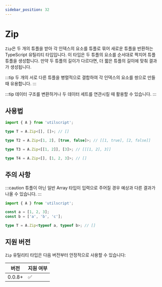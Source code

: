 ```yaml
---
sidebar_position: 32
---
```


# Zip

`Zip`은 두 개의 튜플을 받아 각 인덱스의 요소를 튜플로 묶어 새로운 튜플을 반환하는 TypeScript 유틸리티 타입입니다. 이 타입은 두 튜플의 요소를 순서대로 짝지어 튜플 튜플을 생성합니다. 만약 두 튜플의 길이가 다르다면, 더 짧은 튜플의 길이에 맞춰 결과가 생성됩니다.

:::tip
두 개의 서로 다른 튜플을 병렬적으로 결합하여 각 인덱스의 요소를 쌍으로 만들 때 유용합니다.
:::

:::tip
데이터 구조를 변환하거나 두 데이터 세트를 연관시킬 때 활용할 수 있습니다.
:::

## 사용법

```ts
import { A } from 'utilscript';

type T = A.Zip<[], []>; // []

type T2 = A.Zip<[1, 2], [true, false]>; // [[1, true], [2, false]]

type T3 = A.Zip<[[1, 2]], [3]>; // [[[1, 2], 3]]

type T4 = A.Zip<[], [1, 2, 3]>; // []
```

## 주의 사항

:::caution
튜플이 아닌 일반 Array 타입이 입력으로 주어질 경우 예상과 다른 결과가 나올 수 있습니다.
:::

```ts
import { A } from 'utilscript';

const a = [1, 2, 3];
const b = ['a', 'b', 'c'];

type T = A.Zip<typeof a, typeof b>; // []
```

## 지원 버전

`Zip` 유틸리티 타입은 다음 버전부터 안정적으로 사용할 수 있습니다:

| 버전   | 지원 여부 |
| ------ | --------- |
| 0.0.8+ | ✅        |
